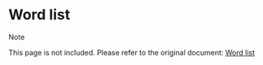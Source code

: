 # Word list

> [!NOTE]
> This page is not included. Please refer to the original document: [Word list](https://developers.google.com/style/word-list)